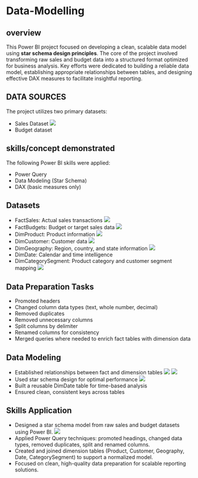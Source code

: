 # Data-Modelling

## overview
This Power BI project focused on developing a clean, scalable data model using **star schema design principles**. The core of the project involved transforming raw sales and budget data into a structured format optimized for business analysis. Key efforts were dedicated to building a reliable data model, establishing appropriate relationships between tables, and designing effective DAX measures to facilitate insightful reporting.

## DATA SOURCES
The project utilizes two primary datasets:
+ Sales Dataset
  ![](rawsalesdata.png)
+ Budget dataset
 

## skills/concept demonstrated
The following Power BI skills were applied:
+ Power Query
+ Data Modeling (Star Schema)
+ DAX (basic measures only)

## Datasets
+ FactSales: Actual sales transactions
  ![](factsales.png)
+ FactBudgets: Budget or target sales data
  ![](factbudget.png)
+ DimProduct: Product information
  ![](dimproduct.png)
+ DimCustomer: Customer data
  ![](dimpcustomer.png)
+ DimGeography: Region, country, and state information
  ![](dimgeography.png)
+ DimDate: Calendar and time intelligence
+ DimCategorySegment: Product category and customer segment mapping
  ![](dimcatseg.png)

## Data Preparation Tasks
+ Promoted headers
+ Changed column data types (text, whole number, decimal)
+ Removed duplicates
+ Removed unnecessary columns
+ Split columns by delimiter
+ Renamed columns for consistency
+ Merged queries where needed to enrich fact tables with dimension data

## Data Modeling
+ Established relationships between fact and dimension tables
  ![](factsalesmodel.png)
  ![](factbudgetmodel.png)
+ Used star schema design for optimal performance
  ![](starschema.png)
+ Built a reusable DimDate table for time-based analysis
+ Ensured clean, consistent keys across tables

## Skills Application
+ Designed a star schema model from raw sales and budget datasets using Power BI.
![](starschema.png)
+ Applied Power Query techniques: promoted headings, changed data types, removed duplicates, split and renamed columns.
+ Created and joined dimension tables (Product, Customer, Geography, Date, CategorySegment) to support a normalized model.
+ Focused on clean, high-quality data preparation for scalable reporting solutions.
